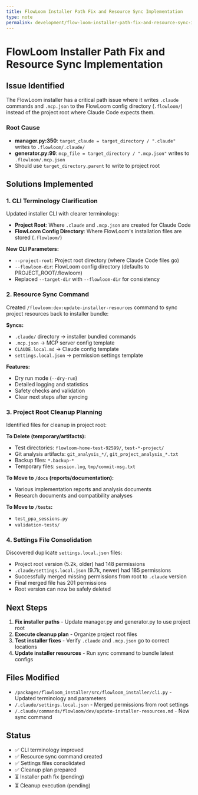 ```yaml
---
title: FlowLoom Installer Path Fix and Resource Sync Implementation
type: note
permalink: development/flow-loom-installer-path-fix-and-resource-sync-implementation
---
```


# FlowLoom Installer Path Fix and Resource Sync Implementation

## Issue Identified
The FlowLoom installer has a critical path issue where it writes `.claude` commands and `.mcp.json` to the FlowLoom config directory (`.flowloom/`) instead of the project root where Claude Code expects them.

### Root Cause
- **manager.py:350**: `target_claude = target_directory / ".claude"` writes to `.flowloom/.claude/`
- **generator.py:99**: `mcp_file = target_directory / ".mcp.json"` writes to `.flowloom/.mcp.json`
- Should use `target_directory.parent` to write to project root

## Solutions Implemented

### 1. CLI Terminology Clarification
Updated installer CLI with clearer terminology:
- **Project Root**: Where `.claude` and `.mcp.json` are created for Claude Code
- **FlowLoom Config Directory**: Where FlowLoom's installation files are stored (`.flowloom/`)

**New CLI Parameters:**
- `--project-root`: Project root directory (where Claude Code files go)
- `--flowloom-dir`: FlowLoom config directory (defaults to PROJECT_ROOT/.flowloom)
- Replaced `--target-dir` with `--flowloom-dir` for consistency

### 2. Resource Sync Command
Created `/flowloom:dev:update-installer-resources` command to sync project resources back to installer bundle:

**Syncs:**
- `.claude/` directory → installer bundled commands
- `.mcp.json` → MCP server config template
- `CLAUDE.local.md` → Claude config template
- `settings.local.json` → permission settings template

**Features:**
- Dry run mode (`--dry-run`)
- Detailed logging and statistics
- Safety checks and validation
- Clear next steps after syncing

### 3. Project Root Cleanup Planning
Identified files for cleanup in project root:

**To Delete (temporary/artifacts):**
- Test directories: `flowloom-home-test-92599/`, `test-*-project/`
- Git analysis artifacts: `git_analysis_*/`, `git_project_analysis_*.txt`
- Backup files: `*.backup-*`
- Temporary files: `session.log`, `tmp/commit-msg.txt`

**To Move to `/docs` (reports/documentation):**
- Various implementation reports and analysis documents
- Research documents and compatibility analyses

**To Move to `/tests`:**
- `test_ppa_sessions.py`
- `validation-tests/`

### 4. Settings File Consolidation
Discovered duplicate `settings.local.json` files:
- Project root version (5.2k, older) had 148 permissions
- `.claude/settings.local.json` (9.7k, newer) had 185 permissions
- Successfully merged missing permissions from root to `.claude` version
- Final merged file has 201 permissions
- Root version can now be safely deleted

## Next Steps
1. **Fix installer paths** - Update manager.py and generator.py to use project root
2. **Execute cleanup plan** - Organize project root files
3. **Test installer fixes** - Verify `.claude` and `.mcp.json` go to correct locations
4. **Update installer resources** - Run sync command to bundle latest configs

## Files Modified
- `/packages/flowloom_installer/src/flowloom_installer/cli.py` - Updated terminology and parameters
- `/.claude/settings.local.json` - Merged permissions from root settings
- `/.claude/commands/flowloom/dev/update-installer-resources.md` - New sync command

## Status
- ✅ CLI terminology improved
- ✅ Resource sync command created
- ✅ Settings files consolidated
- ✅ Cleanup plan prepared
- ⏳ Installer path fix (pending)
- ⏳ Cleanup execution (pending)